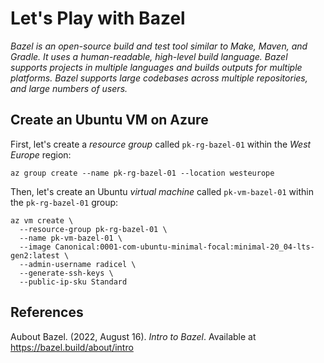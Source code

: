 # Let's Play with Bazel

_Bazel is an open-source build and test tool similar to Make, Maven, and Gradle. It uses a human-readable, high-level build language. Bazel supports projects in multiple languages and builds outputs for multiple platforms. Bazel supports large codebases across multiple repositories, and large numbers of users._

## Create an Ubuntu VM on Azure

First, let's create a _resource group_ called `pk-rg-bazel-01` within the _West Europe_ region:

```text
az group create --name pk-rg-bazel-01 --location westeurope
```

Then, let's create an Ubuntu _virtual machine_ called `pk-vm-bazel-01` within the `pk-rg-bazel-01` group:

```text
az vm create \
  --resource-group pk-rg-bazel-01 \
  --name pk-vm-bazel-01 \
  --image Canonical:0001-com-ubuntu-minimal-focal:minimal-20_04-lts-gen2:latest \
  --admin-username radicel \
  --generate-ssh-keys \
  --public-ip-sku Standard
```

## References

Aubout Bazel. (2022, August 16). _Intro to Bazel_. Available at <https://bazel.build/about/intro>
